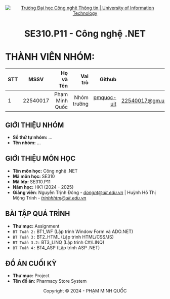 <!-- Banner -->
<p align="center">
  <a href="https://www.uit.edu.vn/" title="Trường Đại học Công nghệ Thông tin" style="border: none;">
    <img src="https://i.imgur.com/WmMnSRt.png" alt="Trường Đại học Công nghệ Thông tin | University of Information Technology">
  </a>
</p>

<!-- Title -->
<h1 align="center"><b>SE310.P11 - Công nghệ .NET</b></h1>

<!-- Main -->
# THÀNH VIÊN NHÓM:
| STT    | MSSV          | Họ và Tên              |Vai trò    | Github                                                  | Email                   |
| ------ |:-------------:| ----------------------:|----------:|--------------------------------------------------------:|-------------------------:
| 1      | 22540017      | Phạm Minh Quốc         |Nhóm trưởng|[pmquoc-uit](https://github.com/pmquoc-uit)              |<22540017@gm.uit.edu.vn> |


## GIỚI THIỆU NHÓM
* **Số thứ tự nhóm:** ...
* **Tên nhóm:** ...

## GIỚI THIỆU MÔN HỌC
* **Tên môn học:** Công nghệ .NET
* **Mã môn học:** SE310
* **Mã lớp:** SE310.P11
* **Năm học:** HK1 (2024 - 2025)
* **Giảng viên**: Nguyễn Trịnh Đông - *dongnt@uit.edu.vn* | Huỳnh Hồ Thị Mộng Trinh - *trinhhhtm@uit.edu.vn* 

## BÀI TẬP QUÁ TRÌNH
* **Thư mục:** Assignment
* `BT Tuần 2:` BT1_WF (Lập trình Window Form và ADO.NET)
* `BT Tuần 3:` BT2_HTML (Lập trình HTML/CSS/JS)
* `BT Tuần 3.2:` BT3_LINQ (Lập trình C#/LINQ)
* `BT Tuần 4:` BT4_ASP (Lập trình ASP .NET)

## ĐỒ ÁN CUỐI KỲ
* **Thư mục:** Project
* **Tên đồ án:** Pharmacy Store System

<!-- Footer -->
<p align='center'>Copyright © 2024 - PHẠM MINH QUỐC</p>